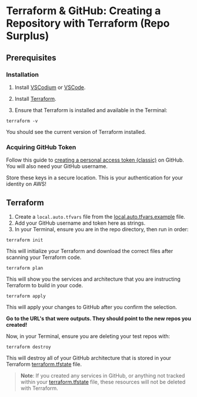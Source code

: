 # Terraform & GitHub: Creating a Repository with Terraform (Repo Surplus)

## Prerequisites

### Installation

1. Install [VSCodium](https://vscodium.com/) or [VSCode](https://code.visualstudio.com/).

2. Install [Terraform](https://developer.hashicorp.com/terraform/install).

3. Ensure that Terraform is installed and available in the Terminal:

```shell
terraform -v
```

You should see the current version of Terraform installed.

### Acquiring GitHub Token

Follow this guide to [creating a personal access token (classic)](https://docs.github.com/en/authentication/keeping-your-account-and-data-secure/managing-your-personal-access-tokens) on GitHub. You will also need your GitHub username.

Store these keys in a secure location. This is your authentication for your identity on AWS!

## Terraform

1. Create a `local.auto.tfvars` file from the [local.auto.tfvars.example](./local.auto.tfvars.example) file.
2. Add your GitHub username and token here as strings.
3. In your Terminal, ensure you are in the repo directory, then run in order:

```hcl
terraform init
```

This will initialize your Terraform and download the correct files after scanning your Terraform code.

```hcl
terraform plan
```

This will show you the services and architecture that you are instructing Terraform to build in your code.

```hcl
terraform apply
```

This will apply your changes to GitHub after you confirm the selection.

**Go to the URL's that were outputs. They should point to the new repos you created!**

Now, in your Terminal, ensure you are deleting your test repos with:

```hcl
terraform destroy
```

This will destroy all of your GitHub architecture that is stored in your Terraform [terraform.tfstate](./terraform.tfstate) file.

> **Note**: If you created any services in GitHub, or anything not tracked within your [terraform.tfstate](./terraform.tfstate) file, these resources will not be deleted with Terraform.
